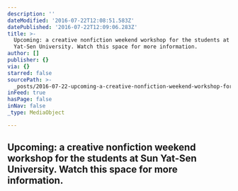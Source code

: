 ```yaml
---
description: ''
dateModified: '2016-07-22T12:08:51.583Z'
datePublished: '2016-07-22T12:09:06.283Z'
title: >-
  Upcoming: a creative nonfiction weekend workshop for the students at Sun
  Yat-Sen University. Watch this space for more information.
author: []
publisher: {}
via: {}
starred: false
sourcePath: >-
  _posts/2016-07-22-upcoming-a-creative-nonfiction-weekend-workshop-for-the-stu.md
inFeed: true
hasPage: false
inNav: false
_type: MediaObject

---
```

## **Upcoming**: a creative nonfiction weekend workshop for the students at Sun Yat-Sen University. Watch this space for more information.